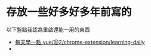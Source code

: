 存放一些好多好多年前寫的
===

以下盤點我認為重啟還能一用的東西
- [每天學一點 vue/@2/chrome-extension/learning-daily](vue/%402/chrome-extension/learning-daily)
- 